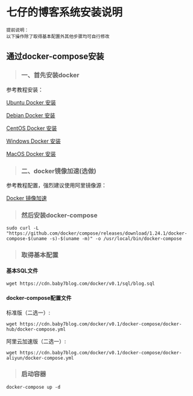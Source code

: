 #  七仔的博客系统安装说明

```
提前说明：
以下操作除了取得基本配置外其他步骤均可自行修改
```

## 通过docker-compose安装

> ### 一、首先安装docker

参考教程安装：

[Ubuntu Docker 安装](https://www.runoob.com/docker/ubuntu-docker-install.html)

[Debian Docker 安装](https://www.runoob.com/docker/debian-docker-install.html)

[CentOS Docker 安装](https://www.runoob.com/docker/centos-docker-install.html)

[Windows Docker 安装](https://www.runoob.com/docker/windows-docker-install.html)

[MacOS Docker 安装](https://www.runoob.com/docker/macos-docker-install.html)

> ### 二、docker镜像加速(选做)

参考教程配置，强烈建议使用阿里镜像源：

[Docker 镜像加速](https://www.runoob.com/docker/docker-mirror-acceleration.html)

> ### 然后安装docker-compose

```
sudo curl -L "https://github.com/docker/compose/releases/download/1.24.1/docker-compose-$(uname -s)-$(uname -m)" -o /usr/local/bin/docker-compose
```

> ### 取得基本配置

#### 基本SQL文件

```
wget https://cdn.baby7blog.com/docker/v0.1/sql/blog.sql
```

#### docker-compose配置文件

标准版（二选一）:

```
wget https://cdn.baby7blog.com/docker/v0.1/docker-compose/docker-hub/docker-compose.yml
```

阿里云加速版（二选一）:

```
wget https://cdn.baby7blog.com/docker/v0.1/docker-compose/docker-aliyun/docker-compose.yml
```

> ### 启动容器

```
docker-compose up -d
```